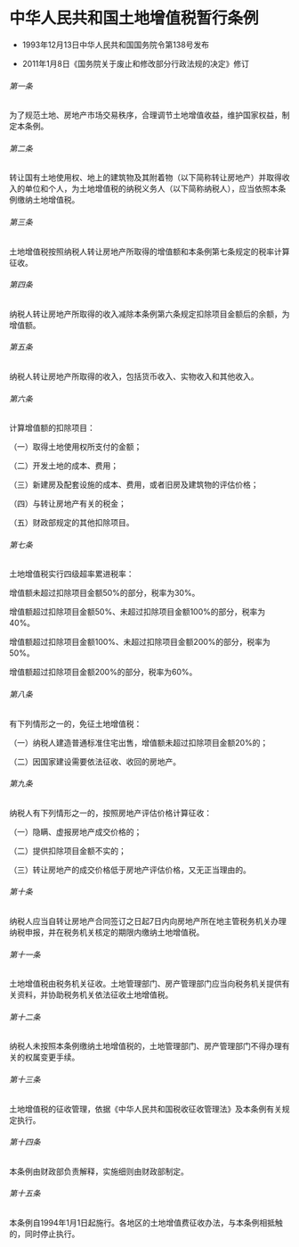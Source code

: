 # 中华人民共和国土地增值税暂行条例

- 1993年12月13日中华人民共和国国务院令第138号发布

- 2011年1月8日《国务院关于废止和修改部分行政法规的决定》修订

<!-- INFO END -->

###### 第一条

为了规范土地、房地产市场交易秩序，合理调节土地增值收益，维护国家权益，制定本条例。

###### 第二条

转让国有土地使用权、地上的建筑物及其附着物（以下简称转让房地产）并取得收入的单位和个人，为土地增值税的纳税义务人（以下简称纳税人），应当依照本条例缴纳土地增值税。

###### 第三条

土地增值税按照纳税人转让房地产所取得的增值额和本条例第七条规定的税率计算征收。

###### 第四条

纳税人转让房地产所取得的收入减除本条例第六条规定扣除项目金额后的余额，为增值额。

###### 第五条

纳税人转让房地产所取得的收入，包括货币收入、实物收入和其他收入。

###### 第六条

计算增值额的扣除项目：

（一）取得土地使用权所支付的金额；

（二）开发土地的成本、费用；

（三）新建房及配套设施的成本、费用，或者旧房及建筑物的评估价格；

（四）与转让房地产有关的税金；

（五）财政部规定的其他扣除项目。

###### 第七条

土地增值税实行四级超率累进税率：

增值额未超过扣除项目金额50%的部分，税率为30%。

增值额超过扣除项目金额50%、未超过扣除项目金额100%的部分，税率为40%。

增值额超过扣除项目金额100%、未超过扣除项目金额200%的部分，税率为50%。

增值额超过扣除项目金额200%的部分，税率为60%。

###### 第八条

有下列情形之一的，免征土地增值税：

（一）纳税人建造普通标准住宅出售，增值额未超过扣除项目金额20%的；

（二）因国家建设需要依法征收、收回的房地产。

###### 第九条

纳税人有下列情形之一的，按照房地产评估价格计算征收：

（一）隐瞒、虚报房地产成交价格的；

（二）提供扣除项目金额不实的；

（三）转让房地产的成交价格低于房地产评估价格，又无正当理由的。

###### 第十条

纳税人应当自转让房地产合同签订之日起7日内向房地产所在地主管税务机关办理纳税申报，并在税务机关核定的期限内缴纳土地增值税。

###### 第十一条

土地增值税由税务机关征收。土地管理部门、房产管理部门应当向税务机关提供有关资料，并协助税务机关依法征收土地增值税。

###### 第十二条

纳税人未按照本条例缴纳土地增值税的，土地管理部门、房产管理部门不得办理有关的权属变更手续。

###### 第十三条

土地增值税的征收管理，依据《中华人民共和国税收征收管理法》及本条例有关规定执行。

###### 第十四条

本条例由财政部负责解释，实施细则由财政部制定。

###### 第十五条

本条例自1994年1月1日起施行。各地区的土地增值费征收办法，与本条例相抵触的，同时停止执行。
